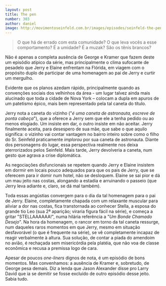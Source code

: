 ```yaml
---
layout: post
title: The pen
number: 303
author: daniel
image: http://movimentoseinfeld.com.br/images/episodes/seinfeld-the-pen.jpg
---
```


> O que há de errado com esta comunidade? O que leva vocês a esse comportamento? É a umidade? É a muzak? São os tênis brancos?

Não é apenas a completa ausência de George e Kramer que fazem deste um episódio atípico da série, mas principalmente o clima sufocante de pesadelo que Jerry e Elaine enfrentam na Flórida, em viagem com o propósito duplo de participar de uma homenagem ao pai de Jerry e curtir um mergulho.

Evidente que os planos azedam rápido, principalmente quando as convenções sociais dos velhinhos da área - um lugar talvez ainda mais alucinado que toda a cidade de Nova York – colocam a dupla em apuros de um patetismo épico, mais bem representado pela tal caneta do título.

Jerry nota a caneta do vizinho ("*é uma caneta de astronauta, escreve de ponta cabeça*"), que a oferece a Jerry sem que ele a tenha pedido ou ao menos elogiado. Um insiste em dar, o outro insiste em não aceitar. Jerry finalmente aceita, para desespero de sua mãe, que sabe o que aquilo significa: o vizinho vai contar vantagem no bairro inteiro sobre como o filho do Sr. Seinfeld praticamente *implorou* por sua caneta de astronauta. Diante dos personagens do lugar, essa perspectiva realmente nos deixa aterrorizados pelos Seinfeld. Mais tarde, Jerry devolveria a caneta, num gesto que agrava a crise diplomática.

As negociações disfuncionais se repetem quando Jerry e Elaine insistem em dormir em locais pouco adequados para que os pais de Jerry, que se oferecem para ir domir num hotel, não se desloquem. Elaine se sai pior e dá um mau jeito nas costas, alongando a estadia e arruinando o passeio (que Jerry leva adiante e, claro, se dá mal também).

Toda essas angústias convergem para o dia da tal homenagem para o pai de Jerry. Elaine, completamente chapada com um relaxante muscular para aliviar a dor nas costas, fica transtornada ao conhecer Stella, a esposa do grande tio Leo (sua 2ª aparição; viraria figura fácil na série), e começa a gritar "STELLAAAAAA!", numa hilária referência a "*Um Bonde Chamado Desejo*". Na hora da homenagem, o rancor em torno da tal caneta ressurge, num daqueles raros momentos em que Jerry, mesmo em situação desfavorável (o que é frequente na série), se vê completamente incapaz de reagir verbalmente à altura. Sua solução, de contar a piada do amendoim no avião, é rechaçada sem misericórdia pela platéia, que não voa de classe econômica e recusa a premissa logo de cara.

Apesar de poucos *one-liners* dignos de nota, é um episódio de bons momentos. Mas convenhamos: a ausência de Kramer e, sobretudo, de George pesa demais. Diz a lenda que Jason Alexander disse pro Larry David que ia se demitir se fosse excluído de outro episódio desse jeito. Sabia tudo.